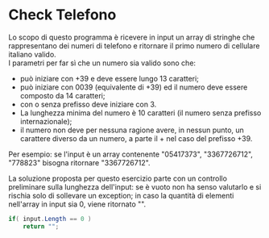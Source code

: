 # Check Telefono

Lo scopo di questo programma è ricevere in input un array di stringhe che rappresentano dei numeri di telefono e ritornare il primo numero di cellulare italiano valido.<br>
I parametri per far sì che un numero sia valido sono che:
* può iniziare con +39 e deve essere lungo 13 caratteri;
* può iniziare con 0039 (equivalente di +39) ed il numero deve essere composto da 14 caratteri;
* con o senza prefisso deve iniziare con 3.
* La lunghezza minima del numero è 10 caratteri (il numero senza prefisso internazionale);
* il numero non deve per nessuna ragione avere, in nessun punto, un carattere diverso da un numero, a parte il + nel caso del prefisso +39. <br>

Per esempio: 
se l'input è un array contenente "05417373", "3367726712",  "778823" bisogna ritornare "3367726712".

La soluzione proposta per questo esercizio parte con un controllo preliminare sulla lunghezza dell'input: se è vuoto non ha senso valutarlo e si rischia solo di sollevare un exception; in caso la quantità di elementi nell'array in input sia 0, viene ritornato "".
``` C#
if( input.Length == 0 )
    return "";
```
